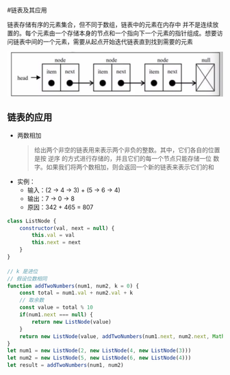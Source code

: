#链表及其应用

链表存储有序的元素集合，但不同于数组，链表中的元素在内存中 并不是连续放置的。每个元素由一个存储本身的节点和一个指向下一个元素的指针组成。想要访问链表中间的一个元素，需要从起点开始迭代链表直到找到需要的元素

![链表](./链表.jpg)

## 链表的应用
* 两数相加
    > 给出两个非空的链表用来表示两个非负的整数。其中，它们各自的位置是按 逆序 的方式进行存储的，并且它们的每一个节点只能存储一位 数字。如果我们将两个数相加，则会返回一个新的链表来表示它们的和
* 实例：
    - 输入：(2 -> 4 -> 3) + (5 -> 6 -> 4)
    - 输出：7 -> 0 -> 8
    - 原因：342 + 465 = 807

```javascript
class ListNode {
    constructor(val, next = null) {
        this.val = val
        this.next = next
    }
}

// k 是进位
// 假设位数相同
function addTwoNumbers(num1, num2, k = 0) {
    const total = num1.val + num2.val + k
    // 取余数
    const value = total % 10
    if(num1.next === null) {
        return new ListNode(value)
    }
    return new ListNode(value, addTwoNumbers(num1.next, num2.next, Math.floor(total / 10)))
}
let num1 = new ListNode(2, new ListNode(4, new ListNode(3)))
let num2 = new ListNode(5, new ListNode(6, new ListNode(4)))
let result = addTwoNumbers(num1, num2)
```

